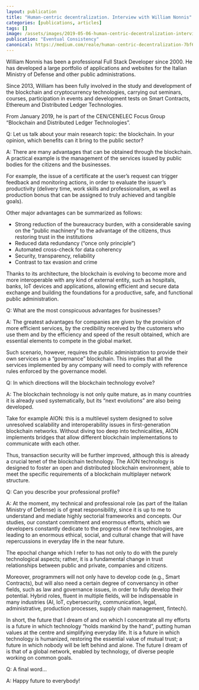 ```yaml
---
layout: publication
title: "Human-centric decentralization. Interview with William Nonnis"
categories: [publications, articles]
tags: []
image: /assets/images/2019-05-06-human-centric-decentralization-interview-nonnis.jpg
publication: "Eventual Consistency"
canonical: https://medium.com/reale/human-centric-decentralization-7bf61ce6ad63
---
```


William Nonnis has been a professional Full Stack Developer since 2000. He has developed a large portfolio of applications and websites for the Italian Ministry of Defense and other public administrations.

Since 2013, William has been fully involved in the study and development of the blockchain and cryptocurrency technologies, carrying out seminars, courses, participation in events and development tests on Smart Contracts, Ethereum and Distributed Ledger Technologies.

From January 2019, he is part of the CEN/CENELEC Focus Group “Blockchain and Distributed Ledger Technologies”.

Q: Let us talk about your main research topic: the blockchain. In your opinion, which benefits can it bring to the public sector?

A: There are many advantages that can be obtained through the blockchain. A practical example is the management of the services issued by public bodies for the citizens and the businesses.

For example, the issue of a certificate at the user’s request can trigger feedback and monitoring actions, in order to evaluate the issuer’s productivity (delivery time, work skills and professionalism, as well as production bonus that can be assigned to truly achieved and tangible goals).

Other major advantages can be summarized as follows:

* Strong reduction of the bureaucracy burden, with a considerable saving on the “public machinery” to the advantage of the citizens, thus restoring trust in the institutions
* Reduced data redundancy (“once only principle”)
* Automated cross-check for data coherency
* Security, transparency, reliability
* Contrast to tax evasion and crime

Thanks to its architecture, the blockchain is evolving to become more and more interoperable with any kind of external entity, such as hospitals, banks, IoT devices and applications, allowing efficient and secure data exchange and building the foundations for a productive, safe, and functional public administration.

Q: What are the most conspicuous advantages for businesses?

A: The greatest advantages for companies are given by the provision of more efficient services, by the credibility received by the customers who use them and by the efficiency and speed of the result obtained, which are essential elements to compete in the global market.

Such scenario, however, requires the public administration to provide their own services on a “governance” blockchain. This implies that all the services implemented by any company will need to comply with reference rules enforced by the governance model.

Q: In which directions will the blockchain technology evolve?

A: The blockchain technology is not only quite mature, as in many countries it is already used systematically, but its “next evolutions” are also being developed.

Take for example AION: this is a multilevel system designed to solve unresolved scalability and interoperability issues in first-generation blockchain networks. Without diving too deep into technicalities, AION implements bridges that allow different blockchain implementations to communicate with each other.

Thus, transaction security will be further improved, although this is already a crucial tenet of the blockchain technology. The AION technology is designed to foster an open and distributed blockchain environment, able to meet the specific requirements of a blockchain multiplayer network structure.

Q: Can you describe your professional profile?

A: At the moment, my technical and professional role (as part of the Italian Ministry of Defense) is of great responsibility, since it is up to me to understand and mediate highly sectorial frameworks and concepts. Our studies, our constant commitment and enormous efforts, which we developers constantly dedicate to the progress of new technologies, are leading to an enormous ethical, social, and cultural change that will have repercussions in everyday life in the near future.

The epochal change which I refer to has not only to do with the purely technological aspects; rather, it is a fundamental change in trust relationships between public and private, companies and citizens.

Moreover, programmers will not only have to develop code (e.g., Smart Contracts), but will also need a certain degree of conversancy in other fields, such as law and governance issues, in order to fully develop their potential. Hybrid roles, fluent in multiple fields, will be indispensable in many industries (AI, IoT, cybersecurity, communication, legal, administrative, production processes, supply chain management, fintech).

In short, the future that I dream of and on which I concentrate all my efforts is a future in which technology “holds mankind by the hand”, putting human values at the centre and simplifying everyday life. It is a future in which technology is humanized, restoring the essential value of mutual trust; a future in which nobody will be left behind and alone. The future I dream of is that of a global network, enabled by technology, of diverse people working on common goals.

Q: A final word…

A: Happy future to everybody!
